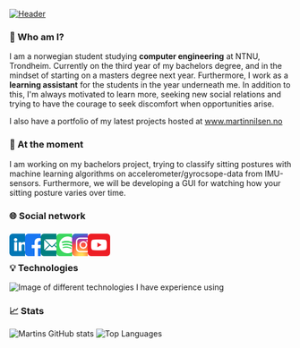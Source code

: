 [![Header](https://github.com/Martinnilsen99/Martinnilsen99/blob/master/assets/profileHeader.png "Header")](https://martinnilsen.no)

### 👋 Who am I?

I am a norwegian student studying **computer engineering** at NTNU, Trondheim. Currently on the third year of my bachelors degree, and in the mindset of starting on a masters degree next year. Furthermore, I work as a **learning assistant** for the students in the year underneath me. In addition to this, I'm always motivated to learn more, seeking new social relations and trying to have the courage to seek discomfort when opportunities arise.

I also have a portfolio of my latest projects hosted at www.martinnilsen.no

### 🔭 At the moment

I am working on my bachelors project, trying to classify sitting postures with machine learning algorithms on accelerometer/gyrocsope-data from IMU-sensors. Furthermore, we will be developing a GUI for watching how your sitting posture varies over time.

### 🌐 Social network

<a href="https://www.linkedin.com/in/martinnilsen99/" target="_blank" title="LinkedIn profile">
    <img src="assets/svg/linkedin.svg" width="40px" align="left"alt="LinkedIn icon" style="margin: 6px -6px 0 0"/>
</a>
<a href="https://www.facebook.com/Martinnilsen99/" target="_blank" title="Facebook profile">
    <img src="assets/svg/facebook.svg" width="40px" align="left" alt="Facebook icon" style="margin: 6px -6px"/>
</a>
<a href="mailto:martinjnilsen@icloud.com" target="_blank" title="Mail">
    <img src="assets/svg/mail.svg" width="40px" align="left" alt="YouTube icon" style="margin: 6px -6px">
</a>
<a href="https://open.spotify.com/user/martinnilsen99" target="_blank" title="Mail">
    <img src="assets/svg/spotify.svg" width="40px" align="left" alt="YouTube icon" style="margin: 6px -6px">
</a>
<a href="https://www.instagram.com/martinnilsen99/" target="_blank" title="Instagram profile">
    <img src="assets/svg/instagram.svg" width="40px" align="left" alt="Instagram icon" style="margin: 6px -6px">
</a>
<a href="https://www.youtube.com/channel/UCxyROQQeUpa44IEeC5oJuhQ" target="_blank" title="YouTube channel">
    <img src="assets/svg/youtube.svg" width="40px" align="left" alt="YouTube icon" style="margin: 6px -6px">
</a>

</br>
</br>

### 💡 Technologies

<img alt="Image of different technologies I have experience using" src="https://github.com/Martinnilsen99/Martinnilsen99/blob/master/assets/technologies.png"/>

### 📈 Stats

![Martins GitHub stats](https://github-readme-stats.vercel.app/api?username=MartinNilsen99&theme=calm&show_icons=true&hide=prs&line_height=24&count_private=true&bg_color=7d6d39&icon_color=fff&text_color=fff&title_color=fff&hide_border=true)
![Top Languages](https://github-readme-stats.vercel.app/api/top-langs/?username=MartinNilsen99&theme=calm&langs_count=6&layout=compact&exclude_repo=TDAT3025---Anvendt-maskinlaering-med-prosjekt&bg_color=7d6d39&title_color=fff&hide_border=true&text_color=fff)

